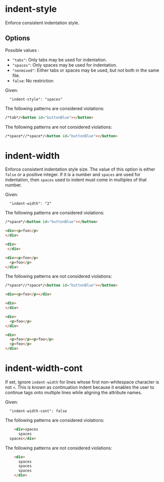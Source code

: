 # indent-style

Enforce consistent indentation style.

## Options

Possible values :

* `"tabs"`: Only tabs may be used for indentation.
* `"spaces"`: Only spaces may be used for indentation.
* `"nonmixed"`: Either tabs or spaces may be used, but not both in the same file.
* `false`: No restriction

Given:

```
  "indent-style": "spaces"
```

The following patterns are considered violations:

```html
/*tab*/<button id="buttonBlue"></button>
```

The following patterns are not considered violations:

```html
/*space*//*space*/<button id="buttonBlue"></button>
```

# indent-width

Enforce consistent indentation style size.
The value of this option is either `false` or a positive integer. If it is a number and `spaces` are used for indentation, then `spaces` used to indent must come in multiples of that number.

Given:

```
  "indent-width": "2"
```

The following patterns are considered violations:

```html
/*space*/<button id="buttonBlue"></button>
```

```html
<div><p>foo</p>
</div>
```

```html
<div>
 </div>
```

```html
<div><p>foo</p>
  <p>foo</p>
</div>
```

The following patterns are not considered violations:

```html
/*space*//*space*/<button id="buttonBlue"></button>
```

```html
<div><p>foo</p></div>
```

```html
<div>
</div>
```

```html
<div>
  <p>foo</p>
</div>
```

```html
<div>
  <p>foo</p><p>foo</p>
  <p>foo</p>
</div>
```

# indent-width-cont

If set, ignore `indent-width` for lines whose first non-whitespace character is not `<`. This is known as continuation indent because it enables the user to continue tags onto multiple lines while aligning the attribute names.

Given:

```
  "indent-width-cont": false
```

The following patterns are considered violations:

```html
    <div>spaces
      spaces
  spaces</div>
```

The following patterns are not considered violations:

```html
    <div>
      spaces
      spaces
      spaces
    </div>
```

<!-- # indent-delta

If set, check wether or not two consecutive lines have an indentation delta in the range [-1, 1]. -->
